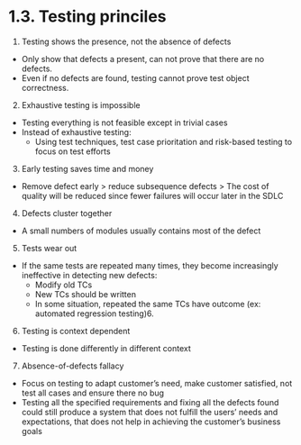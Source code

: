 # 1.3. Testing princiles

1. Testing shows the presence, not the absence of defects
- Only show that defects a present, can not prove that there are no defects.
- Even if no defects are found, testing cannot prove test object correctness. 

2. Exhaustive testing is impossible
- Testing everything is not feasible except in trivial cases
- Instead of exhaustive testing: 
    - Using test techniques, test case prioritation and risk-based testing to focus on test efforts

3. Early testing saves time and money
- Remove defect early > reduce subsequence defects > The cost of quality will be reduced since fewer failures will occur later in the SDLC

4. Defects cluster together
- A small numbers of modules usually contains most of the defect

5. Tests wear out
- If the same tests are repeated many times, they become increasingly ineffective in detecting new defects: 
    - Modify old TCs
    - New TCs should be written
    - In some situation, repeated the same TCs have outcome (ex: automated regression testing)6. 

6. Testing is context dependent
- Testing is done differently in different context

7. Absence-of-defects fallacy
- Focus on testing to adapt customer’s need, make customer satisfied, not test all cases and ensure there no bug 
- Testing all the specified requirements and fixing all the defects found could still produce a system that does not fulfill the users’ needs and expectations, that does not help in achieving the customer’s business goals